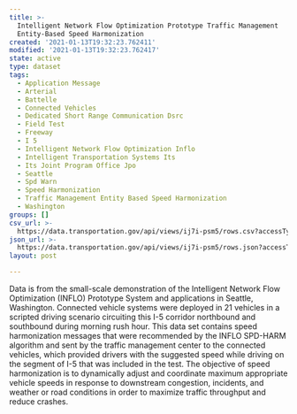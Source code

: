 ```yaml
---
title: >-
  Intelligent Network Flow Optimization Prototype Traffic Management
  Entity-Based Speed Harmonization
created: '2021-01-13T19:32:23.762411'
modified: '2021-01-13T19:32:23.762417'
state: active
type: dataset
tags:
  - Application Message
  - Arterial
  - Battelle
  - Connected Vehicles
  - Dedicated Short Range Communication Dsrc
  - Field Test
  - Freeway
  - I 5
  - Intelligent Network Flow Optimization Inflo
  - Intelligent Transportation Systems Its
  - Its Joint Program Office Jpo
  - Seattle
  - Spd Warn
  - Speed Harmonization
  - Traffic Management Entity Based Speed Harmonization
  - Washington
groups: []
csv_url: >-
  https://data.transportation.gov/api/views/ij7i-psm5/rows.csv?accessType=DOWNLOAD
json_url: >-
  https://data.transportation.gov/api/views/ij7i-psm5/rows.json?accessType=DOWNLOAD
layout: post

---
```

Data is from the small-scale demonstration of the Intelligent Network Flow Optimization (INFLO) Prototype System and applications in Seattle, Washington. Connected vehicle systems were deployed in 21 vehicles in a scripted driving scenario circuiting this I-5 corridor northbound and southbound during morning rush hour. This data set contains speed harmonization messages that were recommended by the INFLO SPD-HARM algorithm and sent by the traffic management center to the connected vehicles, which provided drivers with the suggested speed while driving on the segment of I-5 that was included in the test.  The objective of speed harmonization is to dynamically adjust and coordinate maximum appropriate vehicle speeds in response to downstream congestion, incidents, and weather or road conditions in order to maximize traffic throughput and reduce crashes.
